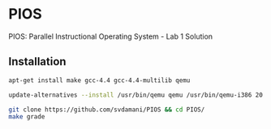 # PIOS

PIOS: Parallel Instructional Operating System - Lab 1 Solution

## Installation

```sh
apt-get install make gcc-4.4 gcc-4.4-multilib qemu

update-alternatives --install /usr/bin/qemu qemu /usr/bin/qemu-i386 20

git clone https://github.com/svdamani/PIOS && cd PIOS/
make grade
```